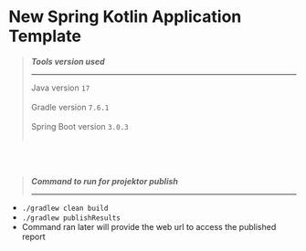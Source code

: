 # New Spring Kotlin Application Template

> **_Tools version used_**
>__________
> Java version `17` <br/><br/>
> Gradle version `7.6.1` <br/><br/>
> Spring Boot version `3.0.3` <br/><br/>

<br/><br/>

> **_Command to run for projektor publish_**
>____________________
* `./gradlew clean build` 
* `./gradlew publishResults`
* Command ran later will provide the web url to access the published report

<br/><br/>

